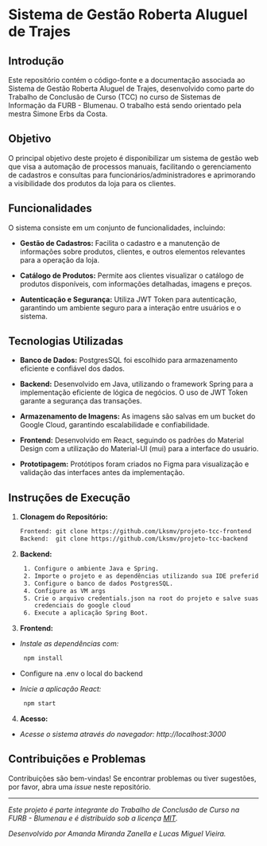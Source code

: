 # Sistema de Gestão Roberta Aluguel de Trajes

## Introdução

Este repositório contém o código-fonte e a documentação associada ao Sistema de Gestão Roberta Aluguel de Trajes, desenvolvido como parte do Trabalho de Conclusão de Curso (TCC) no curso de Sistemas de Informação da FURB - Blumenau. O trabalho está sendo orientado pela mestra Simone Erbs da Costa.

## Objetivo

O principal objetivo deste projeto é disponibilizar um sistema de gestão web que visa a automação de processos manuais, facilitando o gerenciamento de cadastros e consultas para funcionários/administradores e aprimorando a visibilidade dos produtos da loja para os clientes.

## Funcionalidades

O sistema consiste em um conjunto de funcionalidades, incluindo:

- **Gestão de Cadastros:** Facilita o cadastro e a manutenção de informações sobre produtos, clientes, e outros elementos relevantes para a operação da loja.

- **Catálogo de Produtos:** Permite aos clientes visualizar o catálogo de produtos disponíveis, com informações detalhadas, imagens e preços.

- **Autenticação e Segurança:** Utiliza JWT Token para autenticação, garantindo um ambiente seguro para a interação entre usuários e o sistema.

## Tecnologias Utilizadas

- **Banco de Dados:** PostgresSQL foi escolhido para armazenamento eficiente e confiável dos dados.

- **Backend:** Desenvolvido em Java, utilizando o framework Spring para a implementação eficiente de lógica de negócios. O uso de JWT Token garante a segurança das transações.

- **Armazenamento de Imagens:** As imagens são salvas em um bucket do Google Cloud, garantindo escalabilidade e confiabilidade.

- **Frontend:** Desenvolvido em React, seguindo os padrões do Material Design com a utilização do Material-UI (mui) para a interface do usuário.

- **Prototipagem:** Protótipos foram criados no Figma para visualização e validação das interfaces antes da implementação.

## Instruções de Execução

1. **Clonagem do Repositório:**
   ```bash
   Frontend: git clone https://github.com/Lksmv/projeto-tcc-frontend
   Backend:  git clone https://github.com/Lksmv/projeto-tcc-backend

2. **Backend:**
   ```bash
    1. Configure o ambiente Java e Spring.
    2. Importe o projeto e as dependências utilizando sua IDE preferida.
    3. Configure o banco de dados PostgresSQL.
    4. Configure as VM args
    5. Crie o arquivo credentials.json na root do projeto e salve suas 
       credenciais do google cloud
    6. Execute a aplicação Spring Boot.

3. **Frontend:**

- *Instale as dependências com:*
   ```bash
    npm install

- Configure na .env o local do backend

- *Inicie a aplicação React:*
   ```bash
    npm start

4. **Acesso:**

- *Acesse o sistema através do navegador: http://localhost:3000*

## Contribuições e Problemas

Contribuições são bem-vindas! Se encontrar problemas ou tiver sugestões, por favor, abra uma *issue* neste repositório.

---

*Este projeto é parte integrante do Trabalho de Conclusão de Curso na FURB - Blumenau e é distribuído sob a licença [MIT](LICENSE).*

*Desenvolvido por Amanda Miranda Zanella e Lucas Miguel Vieira.*




